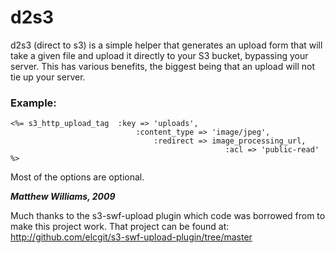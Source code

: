 # **d2s3**


d2s3 (direct to s3) is a simple helper that generates an upload form that will take a given file and upload it directly to your S3 bucket, bypassing your server.  This has various benefits, the biggest being that an upload will not tie up your server.

### Example:

    <%= s3_http_upload_tag 	:key => 'uploads', 
		                        :content_type => 'image/jpeg', 
				                    :redirect => image_processing_url,
												    :acl => 'public-read' %>
												
Most of the options are optional.

_**Matthew Williams, 2009**_

Much thanks to the s3-swf-upload plugin which code was borrowed from to make this project work.  That project can be found at: http://github.com/elcgit/s3-swf-upload-plugin/tree/master
